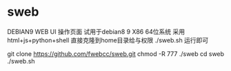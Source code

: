 # sweb
DEBIAN9 WEB UI 操作页面
试用于debian8 9 X86 64位系统
采用html+js+python+shell 
直接克隆到home目录给与权限 ./sweb.sh 运行即可

git clone https://github.com/fwebcc/sweb.git
chmod -R 777 ./sweb
cd sweb
./sweb.sh

